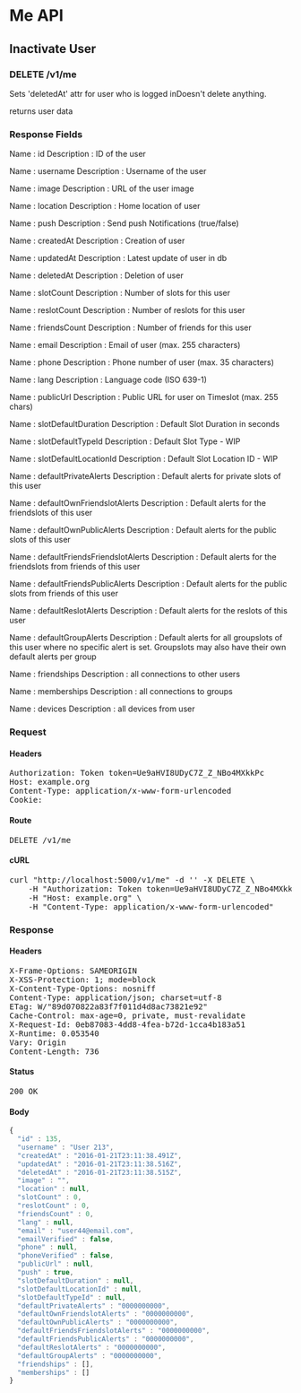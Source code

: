 # Me API

## Inactivate User

### DELETE /v1/me

Sets &#39;deletedAt&#39; attr for user who is logged inDoesn&#39;t delete anything.

returns user data

### Response Fields

Name : id
Description : ID of the user

Name : username
Description : Username of the user

Name : image
Description : URL of the user image

Name : location
Description : Home location of user

Name : push
Description : Send push Notifications (true/false)

Name : createdAt
Description : Creation of user

Name : updatedAt
Description : Latest update of user in db

Name : deletedAt
Description : Deletion of user

Name : slotCount
Description : Number of slots for this user

Name : reslotCount
Description : Number of reslots for this user

Name : friendsCount
Description : Number of friends for this user

Name : email
Description : Email of user (max. 255 characters)

Name : phone
Description : Phone number of user (max. 35 characters)

Name : lang
Description : Language code (ISO 639-1)

Name : publicUrl
Description : Public URL for user on Timeslot (max. 255 chars)

Name : slotDefaultDuration
Description : Default Slot Duration in seconds

Name : slotDefaultTypeId
Description : Default Slot Type - WIP

Name : slotDefaultLocationId
Description : Default Slot Location ID - WIP

Name : defaultPrivateAlerts
Description : Default alerts for private slots of this user

Name : defaultOwnFriendslotAlerts
Description : Default alerts for the friendslots of this user

Name : defaultOwnPublicAlerts
Description : Default alerts for the public slots of this user

Name : defaultFriendsFriendslotAlerts
Description : Default alerts for the friendslots from friends of this user

Name : defaultFriendsPublicAlerts
Description : Default alerts for the public slots from friends of this user

Name : defaultReslotAlerts
Description : Default alerts for the reslots of this user

Name : defaultGroupAlerts
Description : Default alerts for all groupslots of this user where no specific alert is set. Groupslots may also have their own default alerts per group

Name : friendships
Description : all connections to other users

Name : memberships
Description : all connections to groups

Name : devices
Description : all devices from user

### Request

#### Headers

<pre>Authorization: Token token=Ue9aHVI8UDyC7Z_Z_NBo4MXkkPc
Host: example.org
Content-Type: application/x-www-form-urlencoded
Cookie: </pre>

#### Route

<pre>DELETE /v1/me</pre>

#### cURL

<pre class="request">curl &quot;http://localhost:5000/v1/me&quot; -d &#39;&#39; -X DELETE \
	-H &quot;Authorization: Token token=Ue9aHVI8UDyC7Z_Z_NBo4MXkkPc&quot; \
	-H &quot;Host: example.org&quot; \
	-H &quot;Content-Type: application/x-www-form-urlencoded&quot;</pre>

### Response

#### Headers

<pre>X-Frame-Options: SAMEORIGIN
X-XSS-Protection: 1; mode=block
X-Content-Type-Options: nosniff
Content-Type: application/json; charset=utf-8
ETag: W/&quot;89d070822a83f7f011d4d8ac73821e92&quot;
Cache-Control: max-age=0, private, must-revalidate
X-Request-Id: 0eb87083-4dd8-4fea-b72d-1cca4b183a51
X-Runtime: 0.053540
Vary: Origin
Content-Length: 736</pre>

#### Status

<pre>200 OK</pre>

#### Body

```javascript
{
  "id" : 135,
  "username" : "User 213",
  "createdAt" : "2016-01-21T23:11:38.491Z",
  "updatedAt" : "2016-01-21T23:11:38.516Z",
  "deletedAt" : "2016-01-21T23:11:38.515Z",
  "image" : "",
  "location" : null,
  "slotCount" : 0,
  "reslotCount" : 0,
  "friendsCount" : 0,
  "lang" : null,
  "email" : "user44@email.com",
  "emailVerified" : false,
  "phone" : null,
  "phoneVerified" : false,
  "publicUrl" : null,
  "push" : true,
  "slotDefaultDuration" : null,
  "slotDefaultLocationId" : null,
  "slotDefaultTypeId" : null,
  "defaultPrivateAlerts" : "0000000000",
  "defaultOwnFriendslotAlerts" : "0000000000",
  "defaultOwnPublicAlerts" : "0000000000",
  "defaultFriendsFriendslotAlerts" : "0000000000",
  "defaultFriendsPublicAlerts" : "0000000000",
  "defaultReslotAlerts" : "0000000000",
  "defaultGroupAlerts" : "0000000000",
  "friendships" : [],
  "memberships" : []
}
```
